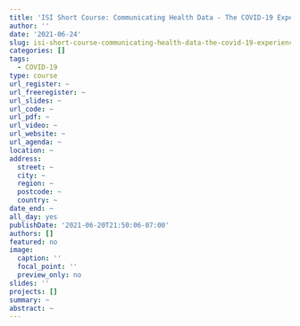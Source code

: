 ```yaml
---
title: 'ISI Short Course: Communicating Health Data - The COVID-19 Experience'
author: ''
date: '2021-06-24'
slug: isi-short-course-communicating-health-data-the-covid-19-experience
categories: []
tags:
  - COVID-19
type: course
url_register: ~
url_freeregister: ~
url_slides: ~
url_code: ~
url_pdf: ~
url_video: ~
url_website: ~
url_agenda: ~
location: ~
address:
  street: ~
  city: ~
  region: ~
  postcode: ~
  country: ~
date_end: ~
all_day: yes
publishDate: '2021-06-20T21:50:06-07:00'
authors: []
featured: no
image:
  caption: ''
  focal_point: ''
  preview_only: no
slides: ''
projects: []
summary: ~
abstract: ~
---
```

<!--more-->
